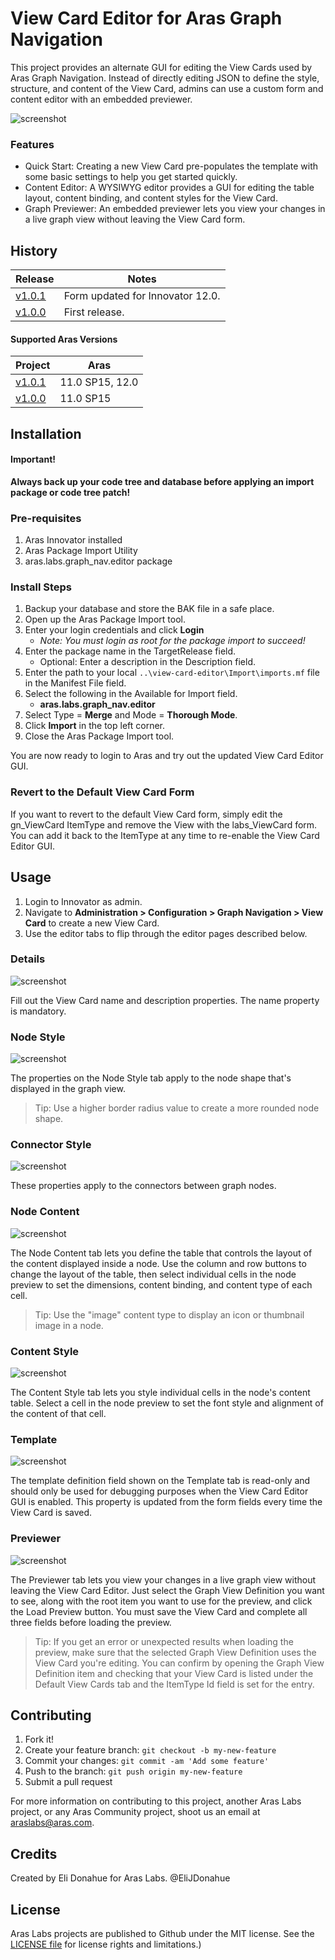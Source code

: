 # View Card Editor for Aras Graph Navigation

This project provides an alternate GUI for editing the View Cards used by Aras Graph Navigation. Instead of directly editing JSON to define the style, structure, and content of the View Card, admins can use a custom form and content editor with an embedded previewer.

![screenshot](Screenshots/view-card-editor.gif)

### Features
* Quick Start: Creating a new View Card pre-populates the template with some basic settings to help you get started quickly.
* Content Editor: A WYSIWYG editor provides a GUI for editing the table layout, content binding, and content styles for the View Card.
* Graph Previewer: An embedded previewer lets you view your changes in a live graph view without leaving the View Card form.

## History

Release | Notes
--------|--------
[v1.0.1](https://github.com/ArasLabs/view-card-editor/releases/tag/v1.0.1) | Form updated for Innovator 12.0.
[v1.0.0](https://github.com/ArasLabs/view-card-editor/releases/tag/v1.0.0) | First release.

#### Supported Aras Versions

Project | Aras
--------|------
[v1.0.1](https://github.com/ArasLabs/view-card-editor/releases/tag/v1.0.1) | 11.0 SP15, 12.0
[v1.0.0](https://github.com/ArasLabs/view-card-editor/releases/tag/v1.0.0) | 11.0 SP15

## Installation

#### Important!
**Always back up your code tree and database before applying an import package or code tree patch!**

### Pre-requisites

1. Aras Innovator installed
2. Aras Package Import Utility
3. aras.labs.graph_nav.editor package

### Install Steps

1. Backup your database and store the BAK file in a safe place.
2. Open up the Aras Package Import tool.
3. Enter your login credentials and click **Login**
    * _Note: You must login as root for the package import to succeed!_
4. Enter the package name in the TargetRelease field.
    * Optional: Enter a description in the Description field.
5. Enter the path to your local `..\view-card-editor\Import\imports.mf` file in the Manifest File field.
6. Select the following in the Available for Import field.
    * **aras.labs.graph_nav.editor**
7. Select Type = **Merge** and Mode = **Thorough Mode**.
8. Click **Import** in the top left corner.
9. Close the Aras Package Import tool.

You are now ready to login to Aras and try out the updated View Card Editor GUI.

### Revert to the Default View Card Form

If you want to revert to the default View Card form, simply edit the gn_ViewCard ItemType and remove the View with the labs_ViewCard form. You can add it back to the ItemType at any time to re-enable the View Card Editor GUI.

## Usage

1. Login to Innovator as admin.
2. Navigate to **Administration > Configuration > Graph Navigation > View Card** to create a new View Card.
3. Use the editor tabs to flip through the editor pages described below.

### Details
![screenshot](Screenshots/01-details.png)

Fill out the View Card name and description properties. The name property is mandatory.

### Node Style
![screenshot](Screenshots/02-node-style.png)

The properties on the Node Style tab apply to the node shape that's displayed in the graph view. 

>Tip: Use a higher border radius value to create a more rounded node shape.

### Connector Style
![screenshot](Screenshots/03-connector-style.png)

These properties apply to the connectors between graph nodes.

### Node Content
![screenshot](Screenshots/04-node-content.png)

The Node Content tab lets you define the table that controls the layout of the content displayed inside a node. Use the column and row buttons to change the layout of the table, then select individual cells in the node preview to set the dimensions, content binding, and content type of each cell. 

>Tip: Use the "image" content type to display an icon or thumbnail image in a node.

### Content Style
![screenshot](Screenshots/05-content-style.png)

The Content Style tab lets you style individual cells in the node's content table. Select a cell in the node preview to set the font style and alignment of the content of that cell.

### Template
![screenshot](Screenshots/06-template.png)

The template definition field shown on the Template tab is read-only and should only be used for debugging purposes when the View Card Editor GUI is enabled. This property is updated from the form fields every time the View Card is saved.

### Previewer
![screenshot](Screenshots/07-previewer.png)

The Previewer tab lets you view your changes in a live graph view without leaving the View Card Editor. Just select the Graph View Definition you want to see, along with the root item you want to use for the preview, and click the Load Preview button. You must save the View Card and complete all three fields before loading the preview.

>Tip: If you get an error or unexpected results when loading the preview, make sure that the selected Graph View Definition uses the View Card you're editing. You can confirm by opening the Graph View Definition item and checking that your View Card is listed under the Default View Cards tab and the ItemType Id field is set for the entry.

## Contributing

1. Fork it!
2. Create your feature branch: `git checkout -b my-new-feature`
3. Commit your changes: `git commit -am 'Add some feature'`
4. Push to the branch: `git push origin my-new-feature`
5. Submit a pull request

For more information on contributing to this project, another Aras Labs project, or any Aras Community project, shoot us an email at araslabs@aras.com.

## Credits

Created by Eli Donahue for Aras Labs. @EliJDonahue

## License

Aras Labs projects are published to Github under the MIT license. See the [LICENSE file](./LICENSE.md) for license rights and limitations.)